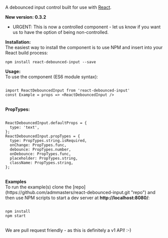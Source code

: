 A debounced input control built for use with [React](https://facebook.github.io/react/ "React").
<p>
<b>New version: 0.3.2</b><br />
<ul>
  <li>URGENT: This is now a controlled component - let us know if you want us to have the option of being non-controlled.</li>
</ul>
</p>

<p>
<b>Installation:</b><br />
The easiest way to install the component is to use NPM and insert into your React build process:
<pre><code>npm install react-debounced-input --save</code></pre>
</p>

<p>
<b>Usage:</b><br/>
To use the component (ES6 module syntax):
<pre>
<code>
import ReactDebouncedInput from 'react-debounced-input'
const Example = props => &lt;ReactDebouncedInput /&gt;
</code>
</pre>
<b>PropTypes:</b>
<pre>
<code>
ReactDebouncedInput.defaultProps = {
  type: 'text',
};
ReactDebouncedInput.propTypes = {
  type: PropTypes.string.isRequired,
  onChange: PropTypes.func,
  debounce: PropTypes.number,
  onDebounce: PropTypes.func,
  placeholder: PropTypes.string,
  className: PropTypes.string,
};
</code>
</pre>
</p>

<p>
<b>Examples</b>
<br />
To run the example(s) clone the [repo](https://github.com/admmasters/react-debounced-input.git "repo") and then use NPM scripts to start a dev server at <b>http://localhost:8080/</b>:
<pre>
<code>
npm install
npm start
</code>
</pre>

<p>
We are pull request friendly - as this is definitely a v1 API! :-)
